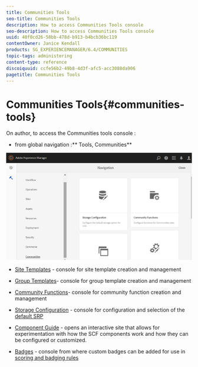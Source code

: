 ```yaml
---
title: Communities Tools
seo-title: Communities Tools
description: How to access Communities Tools console
seo-description: How to access Communities Tools console
uuid: 40f0cd26-58bb-478d-b913-b4bcb36bc119
contentOwner: Janice Kendall
products: SG_EXPERIENCEMANAGER/6.4/COMMUNITIES
topic-tags: administering
content-type: reference
discoiquuid: ccfe56b2-49b8-4d3f-afc5-acc3088da906
pagetitle: Communities Tools
---
```


# Communities Tools{#communities-tools}

On author, to access the Communities tools console :

* from global navigation :** Tools, Communities**

![](assets/chlimage_1-129.png)

* [Site Templates](../../communities/using/sites.md) - console for site template creation and management
* [Group Templates](../../communities/using/tools-groups.md)- console for group template creation and management
* [Community Functions](../../communities/using/functions.md)- console for community function creation and management
* [Storage Configuration](../../communities/using/srp-config.md) - console for configuration and selection of the [default SRP](../../communities/using/working-with-srp.md)

* [Component Guide](../../communities/using/components-guide.md) - opens an interactive site that allows for experimentation with how the SCF components work and how they can be configured or customized.
* [Badges](../../communities/using/badges.md) - console from where custom badges can be added for use in [scoring and badging rules](../../communities/using/implementing-scoring.md)

